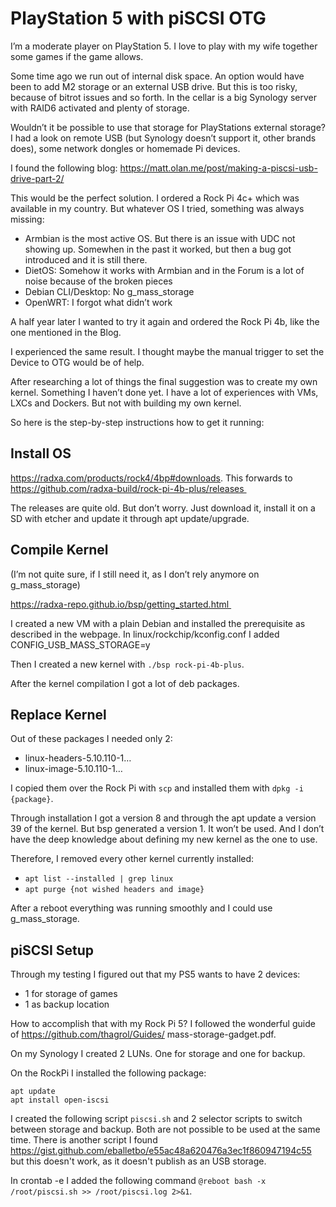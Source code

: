 # PlayStation 5 with piSCSI OTG

I’m a moderate player on PlayStation 5. I love to play with my wife together some games if the game allows.

Some time ago we run out of internal disk space. An option would have been to add M2 storage or an external USB drive. But this is too risky, because of bitrot issues and so forth. In the cellar is a big Synology server with RAID6 activated and plenty of storage.

Wouldn’t it be possible to use that storage for PlayStations external storage? I had a look on remote USB (but Synology doesn’t support it, other brands does), some network dongles or homemade Pi devices.

I found the following blog: https://matt.olan.me/post/making-a-piscsi-usb-drive-part-2/

This would be the perfect solution. I ordered a Rock Pi 4c+ which was available in my country. But whatever OS I tried, something was always missing:
- Armbian is the most active OS. But there is an issue with UDC not showing up. Somewhen in the past it worked, but then a bug got introduced and it is still there.
- DietOS: Somehow it works with Armbian and in the Forum is a lot of noise because of the broken pieces
- Debian CLI/Desktop: No g_mass_storage
- OpenWRT: I forgot what didn’t work

A half year later I wanted to try it again and ordered the Rock Pi 4b, like the one mentioned in the Blog.

I experienced the same result. I thought maybe the manual trigger to set the Device to OTG would be of help.

After researching a lot of things the final suggestion was to create my own kernel. Something I haven’t done yet. I have a lot of experiences with VMs, LXCs and Dockers. But not with building my own kernel.

So here is the step-by-step instructions how to get it running:

## Install OS 

https://radxa.com/products/rock4/4bp#downloads. This forwards to https://github.com/radxa-build/rock-pi-4b-plus/releases 

The releases are quite old. But don’t worry. Just download it, install it on a SD with etcher and update it through apt update/upgrade.

## Compile Kernel
(I’m not quite sure, if I still need it, as I don’t rely anymore on g_mass_storage) 

https://radxa-repo.github.io/bsp/getting_started.html 

I created a new VM with a plain Debian and installed the prerequisite as described in the webpage. In linux/rockchip/kconfig.conf I added CONFIG_USB_MASS_STORAGE=y

Then I created a new kernel with `./bsp rock-pi-4b-plus`.

After the kernel compilation I got a lot of deb packages.

## Replace Kernel

Out of these packages I needed only 2:
- linux-headers-5.10.110-1…
- linux-image-5.10.110-1…

I copied them over the Rock Pi with `scp` and installed them with `dpkg -i {package}`.

Through installation I got a version 8 and through the apt update a version 39 of the kernel. But bsp generated a version 1. It won’t be used. And I don’t have the deep knowledge about defining my new kernel as the one to use.

Therefore, I removed every other kernel currently installed:
- `apt list --installed | grep linux`
- `apt purge {not wished headers and image}`

After a reboot everything was running smoothly and I could use g_mass_storage.

## piSCSI Setup

Through my testing I figured out that my PS5 wants to have 2 devices:
- 1 for storage of games
- 1 as backup location

How to accomplish that with my Rock Pi 5? I followed the wonderful guide of https://github.com/thagrol/Guides/ mass-storage-gadget.pdf.

On my Synology I created 2 LUNs. One for storage and one for backup.

On the RockPi I installed the following package:
```
apt update
apt install open-iscsi
```

I created the following script `piscsi.sh` and 2 selector scripts to switch between storage and backup. Both are not possible to be used at the same time. There is another script I found https://gist.github.com/eballetbo/e55ac48a620476a3ec1f860947194c55 but this doesn't work, as it doesn't publish as an USB storage.

In crontab -e I added the following command `@reboot bash -x /root/piscsi.sh >> /root/piscsi.log 2>&1`.
